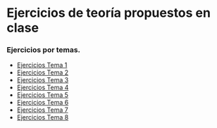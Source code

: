 Ejercicios de teoría propuestos en clase
========================================

### Ejercicios por temas.
* [Ejercicios Tema 1](Tema1/README.md)
* [Ejercicios Tema 2](Tema2/README.md)
* [Ejercicios Tema 3](Tema3/README.md)
* [Ejercicios Tema 4](Tema4/README.md)
* [Ejercicios Tema 5](Tema5/README.md)
* [Ejercicios Tema 6](Tema6/README.md)
* [Ejercicios Tema 7](Tema7/README.md)
* [Ejercicios Tema 8](Tema8/README.md)